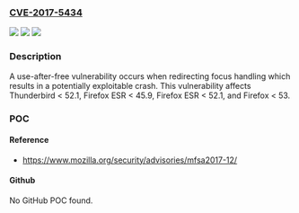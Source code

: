 ### [CVE-2017-5434](https://cve.mitre.org/cgi-bin/cvename.cgi?name=CVE-2017-5434)
![](https://img.shields.io/static/v1?label=Product&message=Firefox&color=blue)
![](https://img.shields.io/static/v1?label=Version&message=%3C%2053%20&color=brighgreen)
![](https://img.shields.io/static/v1?label=Vulnerability&message=Use-after-free%20during%20focus%20handling&color=brighgreen)

### Description

A use-after-free vulnerability occurs when redirecting focus handling which results in a potentially exploitable crash. This vulnerability affects Thunderbird < 52.1, Firefox ESR < 45.9, Firefox ESR < 52.1, and Firefox < 53.

### POC

#### Reference
- https://www.mozilla.org/security/advisories/mfsa2017-12/

#### Github
No GitHub POC found.

